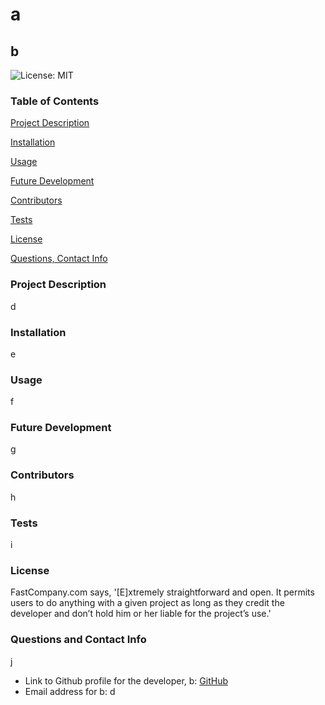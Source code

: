 # a
## b
 ![License: MIT](http://img.shields.io/static/v1?label=License&message=MIT&color=orange) 
### Table of Contents
[Project Description](#project-description)

[Installation](#installation)

[Usage](#usage)

[Future Development](#future-development)

[Contributors](#contributors)

[Tests](#tests)

[License](#license)

[Questions, Contact Info](#questions-and-contact-info)

### Project Description
 d
### Installation
 e
### Usage
 f
### Future Development
 g
### Contributors
 h
### Tests
 i
 ### License
 FastCompany.com says, '[E]xtremely straightforward and open. It permits users to do anything with a given project as long as they credit the developer and don’t hold him or her liable for the project’s use.'
### Questions and Contact Info
 j
 * Link to Github profile for the developer, b: [GitHub](https://github.com/c)
 * Email address for b: d